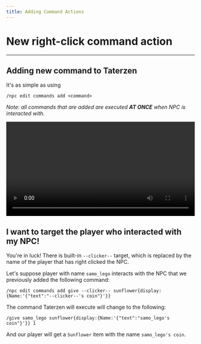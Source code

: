 ```yaml
---
title: Adding Command Actions
---
```



# New right-click command action

---


## Adding new command to Taterzen

It's as simple as using
```
/npc edit commands add <command>
```

*Note: all commands that are added are
executed **AT ONCE** when NPC is interacted with.*

<video controls="true" allowfullscreen="true" width="100%">
	<source src="../../../assets/video/commands.mp4" type="video/mp4">
	<p>Your browser does not support the video element.</p>
</video>

## I want to target the player who interacted with my NPC!

You're in luck! There is built-in `--clicker--` target,
which is replaced by the name of the player that has
right clicked the NPC.

Let's suppose player with name `samo_lego` interacts with the NPC
that we previously added the following command:
```
/npc edit commands add give --clicker-- sunflower{display:{Name:'{"text":"--clicker--'s coin"}'}}
```

The command Taterzen will execute will change to the following:
```
/give samo_lego sunflower{display:{Name:'{"text":"samo_lego's coin"}'}} 1
```

And our player will get a `Sunflower` item with the name
`samo_lego's coin`.
